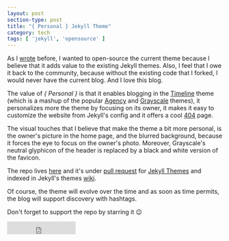 ```yaml
---
layout: post
section-type: post
title: "{ Personal } Jekyll Theme"
category: tech
tags: [ 'jekyll', 'opensource' ]
---
```

As I <a href="https://panossakkos.github.io/tech/2015/06/27/blogging-like-a-hacker.html" target="blank">wrote</a> before,
I wanted to open-source the current theme because I believe that it adds value to the existing Jekyll themes.
Also, I feel that I owe it back to the community, because without the existing code that I forked, I would never have the current blog.
And I love this blog.

The value of *{ Personal }* is that it enables blogging in the <a href="https://kirbyt.github.io/timeline-jekyll-theme/" target="blank">Timeline</a> theme
(which is a mashup of the popular <a href="https://y7kim.github.io/agency-jekyll-theme/" target="blank">Agency</a> and <a href="https://ironsummitmedia.github.io/startbootstrap-grayscale/" target="blank">Grayscale</a> themes),
it personalizes more the theme by focusing on its owner,
it makes it easy to customize the website from Jekyll's config and it offers a cool <a href="https://panossakkos.github.io/404.html" target="blank">404</a> page.

The visual touches that I believe that make the theme a bit more personal,
is the owner's picture in the home page, and the blurred background, because it forces the eye to focus on the owner's photo.
Moreover, Grayscale's neutral glyphicon of the header is replaced by a black and white version of the favicon.

The repo lives <a href="https://github.com/PanosSakkos/personal-jekyll-theme" target="blank">here</a> and it's under <a href="https://github.com/mattvh/jekyllthemes/pull/134" target="blank">pull request</a> for <a href="https://jekyllthemes.org/" target="blank">Jekyll Themes</a> and indexed in Jekyll's themes <a href="https://github.com/jekyll/jekyll/wiki/Themes" target="blank">wiki</a>.

Of course, the theme will evolve over the time and as soon as time permits, the blog will support discovery with hashtags.

Don't forget to support the repo by starring it 😉

<iframe src="https://ghbtns.com/github-btn.html?user=panossakkos&repo=personal-jekyll-theme&type=star&count=true&size=large" frameborder="0" scrolling="0" width="160px" height="30px"></iframe>

<br><br>
